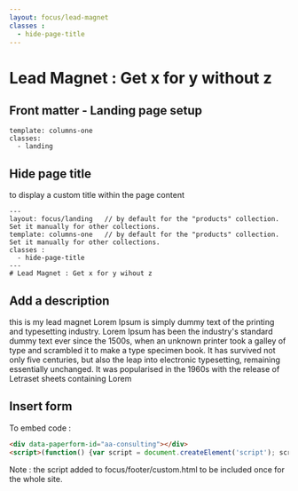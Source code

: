 ```yaml
---
layout: focus/lead-magnet
classes :
  - hide-page-title
---
```


# Lead Magnet : Get x for y without z

## Front matter - Landing page setup

```
template: columns-one
classes:
  - landing
``` 

## Hide page title
to display a custom title within the page content

```
---
layout: focus/landing   // by default for the "products" collection. Set it manually for other collections.
template: columns-one   // by default for the "products" collection. Set it manually for other collections.
classes :
  - hide-page-title
---
# Lead Magnet : Get x for y wihout z
```

## Add a description
this is my lead magnet Lorem Ipsum is simply dummy text of the printing and typesetting industry. Lorem Ipsum has been the industry's standard dummy text ever since the 1500s, when an unknown printer took a galley of type and scrambled it to make a type specimen book. It has survived not only five centuries, but also the leap into electronic typesetting, remaining essentially unchanged. It was popularised in the 1960s with the release of Letraset sheets containing Lorem 


## Insert form

<div data-paperform-id="aa-consulting"></div>

To embed code :
```html
<div data-paperform-id="aa-consulting"></div>
<script>(function() {var script = document.createElement('script'); script.src = "https://paperform.co/__embed.min.js"; document.body.appendChild(script); })()</script>
``` 

Note : the script added to focus/footer/custom.html to be included once for the whole site.